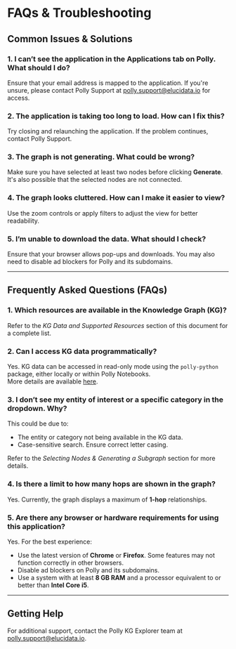 # FAQs & Troubleshooting

## Common Issues & Solutions

### 1. **I can’t see the application in the Applications tab on Polly. What should I do?**
Ensure that your email address is mapped to the application. If you're unsure, please contact Polly Support at [polly.support@elucidata.io](mailto:polly.support@elucidata.io) for access.

### 2. **The application is taking too long to load. How can I fix this?**
Try closing and relaunching the application. If the problem continues, contact Polly Support.

### 3. **The graph is not generating. What could be wrong?**
Make sure you have selected at least two nodes before clicking **Generate**. It's also possible that the selected nodes are not connected.

### 4. **The graph looks cluttered. How can I make it easier to view?**
Use the zoom controls or apply filters to adjust the view for better readability.

### 5. **I’m unable to download the data. What should I check?**
Ensure that your browser allows pop-ups and downloads. You may also need to disable ad blockers for Polly and its subdomains.

---

## Frequently Asked Questions (FAQs)

### 1. **Which resources are available in the Knowledge Graph (KG)?**
Refer to the _KG Data and Supported Resources_ section of this document for a complete list.

### 2. **Can I access KG data programmatically?**
Yes. KG data can be accessed in read-only mode using the `polly-python` package, either locally or within Polly Notebooks.  
More details are available [here](https://docs.polly.elucidata.io/polly-python/PollyKG.html).

### 3. **I don’t see my entity of interest or a specific category in the dropdown. Why?**
This could be due to:

- The entity or category not being available in the KG data.
- Case-sensitive search. Ensure correct letter casing.

Refer to the _Selecting Nodes & Generating a Subgraph_ section for more details.

### 4. **Is there a limit to how many hops are shown in the graph?**
Yes. Currently, the graph displays a maximum of **1-hop** relationships.

### 5. **Are there any browser or hardware requirements for using this application?**
Yes. For the best experience:

- Use the latest version of **Chrome** or **Firefox**. Some features may not function correctly in other browsers.
- Disable ad blockers on Polly and its subdomains.
- Use a system with at least **8 GB RAM** and a processor equivalent to or better than **Intel Core i5**.

---

## Getting Help

For additional support, contact the Polly KG Explorer team at [polly.support@elucidata.io](mailto:polly.support@elucidata.io).
